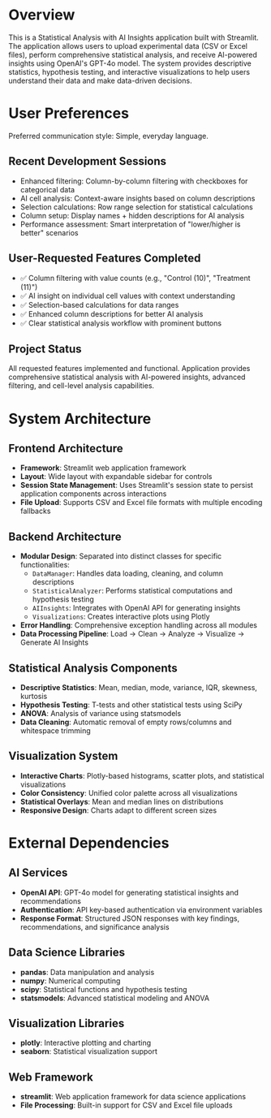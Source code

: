 # Overview

This is a Statistical Analysis with AI Insights application built with Streamlit. The application allows users to upload experimental data (CSV or Excel files), perform comprehensive statistical analysis, and receive AI-powered insights using OpenAI's GPT-4o model. The system provides descriptive statistics, hypothesis testing, and interactive visualizations to help users understand their data and make data-driven decisions.

# User Preferences

Preferred communication style: Simple, everyday language.

## Recent Development Sessions
- Enhanced filtering: Column-by-column filtering with checkboxes for categorical data
- AI cell analysis: Context-aware insights based on column descriptions  
- Selection calculations: Row range selection for statistical calculations
- Column setup: Display names + hidden descriptions for AI analysis
- Performance assessment: Smart interpretation of "lower/higher is better" scenarios

## User-Requested Features Completed
- ✅ Column filtering with value counts (e.g., "Control (10)", "Treatment (11)")
- ✅ AI insight on individual cell values with context understanding
- ✅ Selection-based calculations for data ranges
- ✅ Enhanced column descriptions for better AI analysis
- ✅ Clear statistical analysis workflow with prominent buttons

## Project Status
All requested features implemented and functional. Application provides comprehensive statistical analysis with AI-powered insights, advanced filtering, and cell-level analysis capabilities.

# System Architecture

## Frontend Architecture
- **Framework**: Streamlit web application framework
- **Layout**: Wide layout with expandable sidebar for controls
- **Session State Management**: Uses Streamlit's session state to persist application components across interactions
- **File Upload**: Supports CSV and Excel file formats with multiple encoding fallbacks

## Backend Architecture
- **Modular Design**: Separated into distinct classes for specific functionalities:
  - `DataManager`: Handles data loading, cleaning, and column descriptions
  - `StatisticalAnalyzer`: Performs statistical computations and hypothesis testing
  - `AIInsights`: Integrates with OpenAI API for generating insights
  - `Visualizations`: Creates interactive plots using Plotly
- **Error Handling**: Comprehensive exception handling across all modules
- **Data Processing Pipeline**: Load → Clean → Analyze → Visualize → Generate AI Insights

## Statistical Analysis Components
- **Descriptive Statistics**: Mean, median, mode, variance, IQR, skewness, kurtosis
- **Hypothesis Testing**: T-tests and other statistical tests using SciPy
- **ANOVA**: Analysis of variance using statsmodels
- **Data Cleaning**: Automatic removal of empty rows/columns and whitespace trimming

## Visualization System
- **Interactive Charts**: Plotly-based histograms, scatter plots, and statistical visualizations
- **Color Consistency**: Unified color palette across all visualizations
- **Statistical Overlays**: Mean and median lines on distributions
- **Responsive Design**: Charts adapt to different screen sizes

# External Dependencies

## AI Services
- **OpenAI API**: GPT-4o model for generating statistical insights and recommendations
- **Authentication**: API key-based authentication via environment variables
- **Response Format**: Structured JSON responses with key findings, recommendations, and significance analysis

## Data Science Libraries
- **pandas**: Data manipulation and analysis
- **numpy**: Numerical computing
- **scipy**: Statistical functions and hypothesis testing
- **statsmodels**: Advanced statistical modeling and ANOVA

## Visualization Libraries
- **plotly**: Interactive plotting and charting
- **seaborn**: Statistical visualization support

## Web Framework
- **streamlit**: Web application framework for data science applications
- **File Processing**: Built-in support for CSV and Excel file uploads